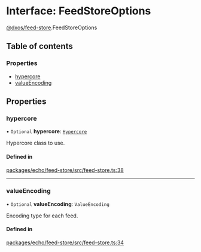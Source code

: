 # Interface: FeedStoreOptions

[@dxos/feed-store](../modules/dxos_feed_store.md).FeedStoreOptions

## Table of contents

### Properties

- [hypercore](dxos_feed_store.FeedStoreOptions.md#hypercore)
- [valueEncoding](dxos_feed_store.FeedStoreOptions.md#valueencoding)

## Properties

### hypercore

• `Optional` **hypercore**: [`Hypercore`](../modules/dxos_feed_store.md#hypercore)

Hypercore class to use.

#### Defined in

[packages/echo/feed-store/src/feed-store.ts:38](https://github.com/dxos/dxos/blob/32ae9b579/packages/echo/feed-store/src/feed-store.ts#L38)

___

### valueEncoding

• `Optional` **valueEncoding**: `ValueEncoding`

Encoding type for each feed.

#### Defined in

[packages/echo/feed-store/src/feed-store.ts:34](https://github.com/dxos/dxos/blob/32ae9b579/packages/echo/feed-store/src/feed-store.ts#L34)
